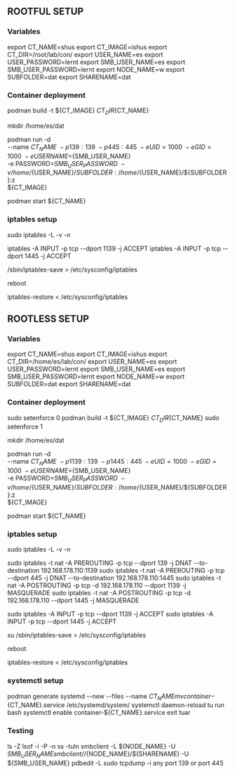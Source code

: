 ## ROOTFUL SETUP
### Variables

export CT_NAME=shus
export CT_IMAGE=ishus
export CT_DIR=/root/lab/con/
export USER_NAME=es
export USER_PASSWORD=lernt
export SMB_USER_NAME=es
export SMB_USER_PASSWORD=lernt
export NODE_NAME=w
export SUBFOLDER=dat
export SHARENAME=dat

### Container deployment

podman build -t ${CT_IMAGE} ${CT_DIR}${CT_NAME}

mkdir /home/es/dat

podman run -d \
    --name ${CT_NAME} \
    -p 139:139 \
    -p 445:445 \
    -e UID=1000 \
    -e GID=1000 \
    -e USERNAME=${SMB_USER_NAME} \
    -e PASSWORD=${SMB_USER_PASSWORD} \
    -v /home/${USER_NAME}/${SUBFOLDER}:/home/${USER_NAME}/${SUBFOLDER}:z \
    ${CT_IMAGE}

podman start ${CT_NAME}

### iptables setup

sudo iptables -L -v -n

iptables -A INPUT -p tcp --dport 1139 -j ACCEPT
iptables -A INPUT -p tcp --dport 1445 -j ACCEPT

/sbin/iptables-save > /etc/sysconfig/iptables

reboot

iptables-restore < /etc/sysconfig/iptables


## ROOTLESS SETUP
### Variables

export CT_NAME=shus
export CT_IMAGE=ishus
export CT_DIR=/home/es/lab/con/
export USER_NAME=es
export USER_PASSWORD=lernt
export SMB_USER_NAME=es
export SMB_USER_PASSWORD=lernt
export NODE_NAME=w
export SUBFOLDER=dat
export SHARENAME=dat

### Container deployment

sudo setenforce 0
podman build -t ${CT_IMAGE} ${CT_DIR}${CT_NAME}
sudo setenforce 1

mkdir /home/es/dat

podman run -d \
    --name ${CT_NAME} \
    -p 1139:139 \
    -p 1445:445 \
    -e UID=1000 \
    -e GID=1000 \
    -e USERNAME=${SMB_USER_NAME} \
    -e PASSWORD=${SMB_USER_PASSWORD} \
    -v /home/${USER_NAME}/${SUBFOLDER}:/home/${USER_NAME}/${SUBFOLDER}:z \
    ${CT_IMAGE}

podman start ${CT_NAME}

### iptables setup

sudo iptables -L -v -n

sudo iptables -t nat -A PREROUTING -p tcp --dport 139 -j DNAT --to-destination 192.168.178.110:1139
sudo iptables -t nat -A PREROUTING -p tcp --dport 445 -j DNAT --to-destination 192.168.178.110:1445
sudo iptables -t nat -A POSTROUTING -p tcp -d 192.168.178.110 --dport 1139 -j MASQUERADE
sudo iptables -t nat -A POSTROUTING -p tcp -d 192.168.178.110 --dport 1445 -j MASQUERADE

sudo iptables -A INPUT -p tcp --dport 1139 -j ACCEPT
sudo iptables -A INPUT -p tcp --dport 1445 -j ACCEPT

su
/sbin/iptables-save > /etc/sysconfig/iptables

reboot

iptables-restore < /etc/sysconfig/iptables

### systemctl setup

podman generate systemd --new --files --name ${CT_NAME}
mv container-${CT_NAME}.service /etc/systemd/system/
systemctl daemon-reload
tu run bash
	systemctl enable container-${CT_NAME}.service
	exit
tuar

### Testing

ls -Z <path>
lsof -i -P -n
ss -tuln
smbclient -L ${NODE_NAME} -U ${SMB_USER_NAME}
smbclient //${NODE_NAME}/${SHARENAME} -U ${SMB_USER_NAME}
pdbedit -L
sudo tcpdump -i any port 139 or port 445
